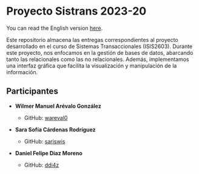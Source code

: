 # Proyecto Sistrans 2023-20
You can read the English version [here](https://github.com/ddi4z/Proyecto-Sistrans-2023-20/blob/main/ENGLISH.MD).

Este repositorio almacena las entregas correspondientes al proyecto desarrollado en el curso de Sistemas Transaccionales (ISIS2603). Durante este proyecto, nos enfocamos en la gestión de bases de datos, abarcando tanto las relacionales como las no relacionales. Además, implementamos una interfaz gráfica que facilita la visualización y manipulación de la información.

## Participantes
- **Wilmer Manuel Arévalo González**
  - GitHub: [wareval0](https://github.com/wareval0)

- **Sara Sofía Cárdenas Rodríguez**
  - GitHub: [sariswis](https://github.com/sariswis)

- **Daniel Felipe Diaz Moreno**
  - GitHub: [ddi4z](https://github.com/ddi4z)
